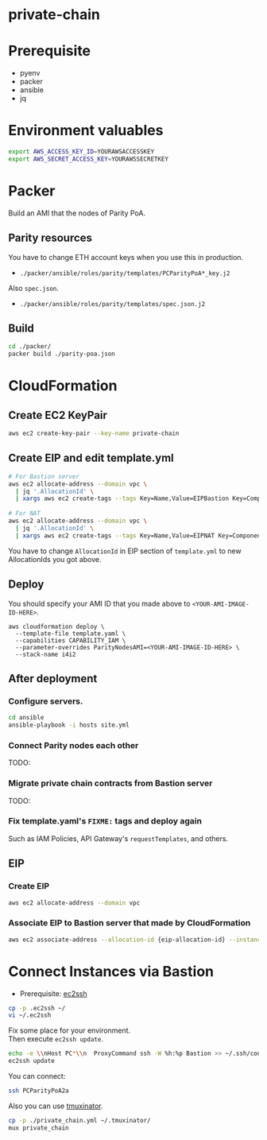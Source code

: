 # private-chain

# Prerequisite
- pyenv
- packer
- ansible
- jq

# Environment valuables
```bash
export AWS_ACCESS_KEY_ID=YOURAWSACCESSKEY
export AWS_SECRET_ACCESS_KEY=YOURAWSSECRETKEY
``` 

# Packer
Build an AMI that the nodes of Parity PoA.  

## Parity resources
You have to change ETH account keys when you use this in production.
- `./packer/ansible/roles/parity/templates/PCParityPoA*_key.j2`

Also `spec.json`.
- `./packer/ansible/roles/parity/templates/spec.json.j2`

## Build
```bash
cd ./packer/
packer build ./parity-poa.json
```

# CloudFormation


## Create EC2 KeyPair
```bash
aws ec2 create-key-pair --key-name private-chain
```

## Create EIP and edit template.yml
```bash
# For Bastion server
aws ec2 allocate-address --domain vpc \
  | jq '.AllocationId' \
  | xargs aws ec2 create-tags --tags Key=Name,Value=EIPBastion Key=Component,Value=PrivateChain --resources
  
# For NAT
aws ec2 allocate-address --domain vpc \
  | jq '.AllocationId' \
  | xargs aws ec2 create-tags --tags Key=Name,Value=EIPNAT Key=Component,Value=PrivateChain --resources  
```
You have to change `AllocationId` in EIP section of `template.yml` to new AllocationIds you got above.

## Deploy
You should specify your AMI ID that you made above to `<YOUR-AMI-IMAGE-ID-HERE>`.

```bash;
aws cloudformation deploy \
  --template-file template.yaml \
  --capabilities CAPABILITY_IAM \
  --parameter-overrides ParityNodesAMI=<YOUR-AMI-IMAGE-ID-HERE> \
  --stack-name i4i2
```

## After deployment

### Configure servers.
```bash
cd ansible
ansible-playbook -i hosts site.yml
```

### Connect Parity nodes each other
TODO:

### Migrate private chain contracts from Bastion server
TODO:

### Fix template.yaml's `FIXME:` tags and deploy again
Such as IAM Policies, API Gateway's `requestTemplates`, and others.

## EIP

### Create EIP
```bash
aws ec2 allocate-address --domain vpc
```

### Associate EIP to Bastion server that made by CloudFormation  

```bash
aws ec2 associate-address --allocation-id {eip-allocation-id} --instance {bastion-server-instance-id}
```

# Connect Instances via Bastion
- Prerequisite: [ec2ssh](https://github.com/mirakui/ec2ssh) 

```bash
cp -p .ec2ssh ~/
vi ~/.ec2ssh
```

Fix some place for your environment.  
Then execute `ec2ssh update`.

```bash
echo -e \\nHost PC*\\n  ProxyCommand ssh -W %h:%p Bastion >> ~/.ssh/config 
ec2ssh update
```

You can connect:

```bash
ssh PCParityPoA2a
```

Also you can use [tmuxinator](https://github.com/tmuxinator/tmuxinator).
```bash
cp -p ./private_chain.yml ~/.tmuxinator/
mux private_chain
```
